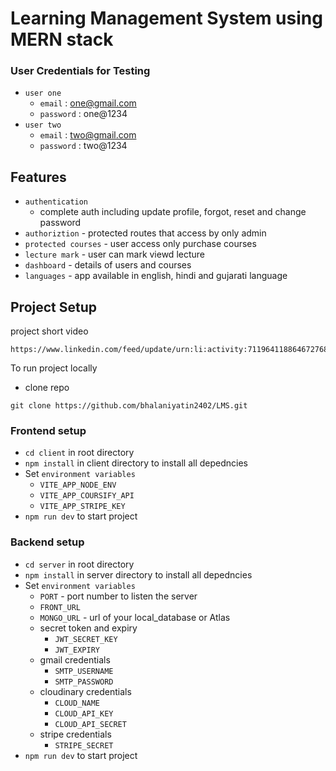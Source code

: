 # Learning Management System using MERN stack

### User Credentials for Testing

- `user one`
  - `email` : one@gmail.com
  - `password` : one@1234
- `user two`
  - `email` : two@gmail.com
  - `password` : two@1234

## Features

- `authentication`
  - complete auth including update profile, forgot, reset and change password
- `authoriztion` - protected routes that access by only admin
- `protected courses` - user access only purchase courses
- `lecture mark` - user can mark viewd lecture
- `dashboard` - details of users and courses
- `languages` - app available in english, hindi and gujarati language

## Project Setup

project short video

```
https://www.linkedin.com/feed/update/urn:li:activity:7119641188646727681/
```

To run project locally

- clone repo

```
git clone https://github.com/bhalaniyatin2402/LMS.git
```

### Frontend setup

- `cd client` in root directory
- `npm install` in client directory to install all depedncies
- Set `environment variables`
  - `VITE_APP_NODE_ENV`
  - `VITE_APP_COURSIFY_API`
  - `VITE_APP_STRIPE_KEY`
- `npm run dev` to start project

### Backend setup

- `cd server` in root directory
- `npm install` in server directory to install all depedncies
- Set `environment variables`
  - `PORT` - port number to listen the server
  - `FRONT_URL`
  - `MONGO_URL` - url of your local_database or Atlas
  - secret token and expiry
    - `JWT_SECRET_KEY`
    - `JWT_EXPIRY`
  - gmail credentials
    - `SMTP_USERNAME`
    - `SMTP_PASSWORD`
  - cloudinary credentials
    - `CLOUD_NAME`
    - `CLOUD_API_KEY`
    - `CLOUD_API_SECRET`
  - stripe credentials
    - `STRIPE_SECRET`
- `npm run dev` to start project
